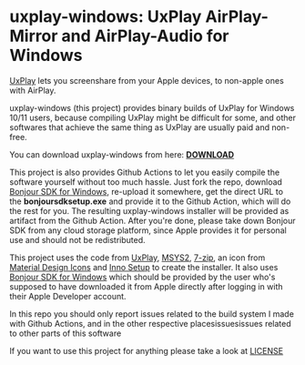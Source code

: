# uxplay-windows: UxPlay AirPlay-Mirror and AirPlay-Audio for Windows

[UxPlay](https://github.com/FDH2/UxPlay/) lets you screenshare from your Apple devices, to non-apple ones with AirPlay.

uxplay-windows (this project) provides binary builds of UxPlay for Windows 10/11 users, because compiling UxPlay might be difficult for some, and other softwares that achieve the same thing as UxPlay are usually paid and non-free.

You can download uxplay-windows from here: [**DOWNLOAD**](https://github.com/leapbtw/uxplay-windows/releases/latest)

This project is also provides Github Actions to let you easily compile the software yourself without too much hassle. Just fork the repo, download [Bonjour SDK for Windows](https://developer.apple.com/bonjour/), re-upload it somewhere, get the direct URL to the **bonjoursdksetup.exe** and provide it to the Github Action, which will do the rest for you. The resulting uxplay-windows installer will be provided as artifact from the Github Action. After you're done, please take down Bonjour SDK from any cloud storage platform, since Apple provides it for personal use and should not be redistributed.

This project uses the code from [UxPlay](https://github.com/FDH2/UxPlay/), [MSYS2](https://www.msys2.org/), [7-zip](https://7-zip.org/), an icon from [Material Design Icons](https://pictogrammers.com/library/mdi/) and [Inno Setup](https://jrsoftware.org/isinfo.php) to create the installer. It also uses [Bonjour SDK for Windows](https://developer.apple.com/bonjour/) which should be provided by the user who's supposed to have downloaded it from Apple directly after logging in with their Apple Developer account.

In this repo you should only report issues related to the build system I made with Github Actions, and in the other respective placesissuesissues related to other parts of this software

If you want to use this project for anything please take a look at [LICENSE](./LICENSE)
